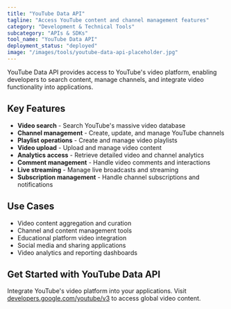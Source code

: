 ```yaml
---
title: "YouTube Data API"
tagline: "Access YouTube content and channel management features"
category: "Development & Technical Tools"
subcategory: "APIs & SDKs"
tool_name: "YouTube Data API"
deployment_status: "deployed"
image: "/images/tools/youtube-data-api-placeholder.jpg"
---
```

YouTube Data API provides access to YouTube's video platform, enabling developers to search content, manage channels, and integrate video functionality into applications.

## Key Features

- **Video search** - Search YouTube's massive video database
- **Channel management** - Create, update, and manage YouTube channels
- **Playlist operations** - Create and manage video playlists
- **Video upload** - Upload and manage video content
- **Analytics access** - Retrieve detailed video and channel analytics
- **Comment management** - Handle video comments and interactions
- **Live streaming** - Manage live broadcasts and streaming
- **Subscription management** - Handle channel subscriptions and notifications

## Use Cases

- Video content aggregation and curation
- Channel and content management tools
- Educational platform video integration
- Social media and sharing applications
- Video analytics and reporting dashboards

## Get Started with YouTube Data API

Integrate YouTube's video platform into your applications. Visit [developers.google.com/youtube/v3](https://developers.google.com/youtube/v3) to access global video content.